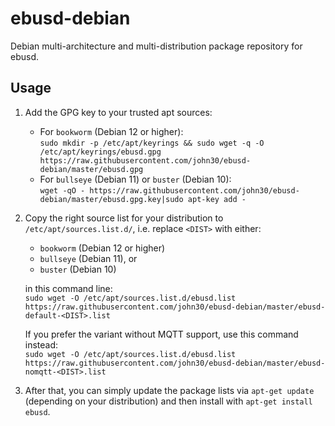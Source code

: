# ebusd-debian
Debian multi-architecture and multi-distribution package repository for ebusd.

## Usage

1. Add the GPG key to your trusted apt sources:  
   * For `bookworm` (Debian 12 or higher):  
    `sudo mkdir -p /etc/apt/keyrings && sudo wget -q -O /etc/apt/keyrings/ebusd.gpg https://raw.githubusercontent.com/john30/ebusd-debian/master/ebusd.gpg`
   * For `bullseye` (Debian 11) or `buster` (Debian 10):  
    `wget -qO - https://raw.githubusercontent.com/john30/ebusd-debian/master/ebusd.gpg.key|sudo apt-key add -`

2. Copy the right source list for your distribution to `/etc/apt/sources.list.d/`, i.e. replace `<DIST>` with either:  
    * `bookworm` (Debian 12 or higher)
    * `bullseye` (Debian 11), or
    * `buster` (Debian 10)

   in this command line:  
   `sudo wget -O /etc/apt/sources.list.d/ebusd.list https://raw.githubusercontent.com/john30/ebusd-debian/master/ebusd-default-<DIST>.list`

   If you prefer the variant without MQTT support, use this command instead:  
   `sudo wget -O /etc/apt/sources.list.d/ebusd.list https://raw.githubusercontent.com/john30/ebusd-debian/master/ebusd-nomqtt-<DIST>.list`

3. After that, you can simply update the package lists via `apt-get update` (depending on your distribution) and then
   install with `apt-get install ebusd`.
